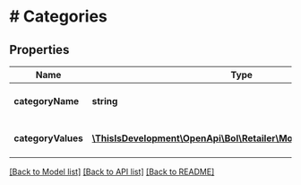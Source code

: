 # # Categories

## Properties

Name | Type | Description | Notes
------------ | ------------- | ------------- | -------------
**categoryName** | **string** | The name of the categories. |
**categoryValues** | [**\ThisIsDevelopment\OpenApi\Bol\Retailer\Models\CategoryValues[]**](CategoryValues.md) | The list of available categories. |

[[Back to Model list]](../../README.md#models) [[Back to API list]](../../README.md#endpoints) [[Back to README]](../../README.md)
